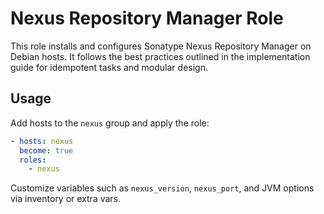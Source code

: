 # Nexus Repository Manager Role

This role installs and configures Sonatype Nexus Repository Manager on Debian hosts. It follows the best practices outlined in the implementation guide for idempotent tasks and modular design.

## Usage

Add hosts to the `nexus` group and apply the role:

```yaml
- hosts: nexus
  become: true
  roles:
    - nexus
```

Customize variables such as `nexus_version`, `nexus_port`, and JVM options via inventory or extra vars.
